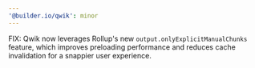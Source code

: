 ```yaml
---
'@builder.io/qwik': minor
---
```


FIX: Qwik now leverages Rollup's new `output.onlyExplicitManualChunks` feature, which improves preloading performance and reduces cache invalidation for a snappier user experience.
